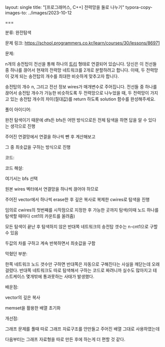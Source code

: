 layout: single
title:  "[프로그래머스, C++] 전력망을 둘로 나누기"
typora-copy-images-to: ../images/2023-10-12

===

분류: 완전탐색

문제 링크: https://school.programmers.co.kr/learn/courses/30/lessons/86971



문제:

n개의 송전탑이 전선을 통해 하나의 [트리](https://en.wikipedia.org/wiki/Tree_(data_structure)) 형태로 연결되어 있습니다. 당신은 이 전선들 중 하나를 끊어서 현재의 전력망 네트워크를 2개로 분할하려고 합니다. 이때, 두 전력망이 갖게 되는 송전탑의 개수를 최대한 비슷하게 맞추고자 합니다.

송전탑의 개수 n, 그리고 전선 정보 wires가 매개변수로 주어집니다. 전선들 중 하나를 끊어서 송전탑 개수가 가능한 비슷하도록 두 전력망으로 나누었을 때, 두 전력망이 가지고 있는 송전탑 개수의 차이(절대값)를 return 하도록 solution 함수를 완성해주세요.



풀이 아이디어:

완전 탐색이기 때문에 dfs든 bfs든 어떤 방식으로든 전체 탐색을 하면 답을 알 수 있다는 생각으로 진행

주어진 연결망에서 연결을 하나씩 뺀 후 계산해보고

그 중 최솟값을 구하는 방식으로 진행



코드:





코드 해설:

여기서는 bfs 선택

원본 wires 벡터에서 연결망을 하나씩 끊어야 하므로

주어진 vector에서 하나씩 erase한 후 깊은 복사로 복제한 cwires로 탐색을 진행

임의로 cwires의 첫번째를 시작점으로 지정한 후 가능한 곳까지 탐색(이때 노드 하나를 탐색할 때마다 cnt1의 카운트를 올려줌)

모든 탐색이 끝난 후 탐색하지 않은 반대쪽 네트워크의 송전탑 갯수는 n-cnt1으로 구할 수 있음

두값의 차를 구하고 계속 반복하면서 최솟값을 구함





막혔던 부분:

한쪽 네트워크 노드 갯수만 구하면 반대쪽은 자동으로 구해진다는 사실을 깨닫는데 오래걸렸다. 반대쪽 네트워크도 따로 탐색해서 구하는 코드로 짜려니까 실수도 많아지고 테스트케이스 몇개밖에 통과못하는 사태가 발생했다.



배운점:

vector의 깊은 복사

memset을 활용한 배열 초기화



개선점:

그래프 문제를 풀때 따로 그래프 자료구조를 안만들고 주어진 배열 그대로 사용하였는데

다음부터는 그래프 자료형을 따로 만든 후에 하는게 더 편할 것 같다.











